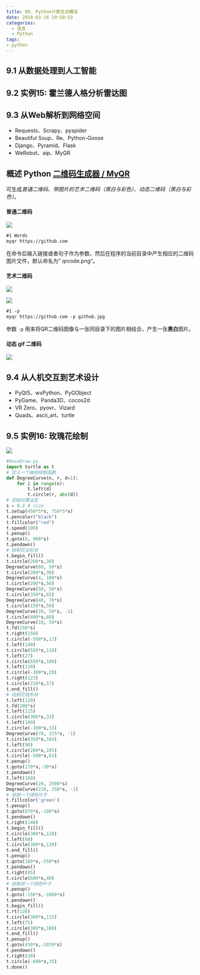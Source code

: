 ```yaml
---
title: 09. Python计算生态概览
date: 2018-03-16 19:50:53
categories:
  - 语言
  - Python
tags:
- python
---
```


## 9.1 从数据处理到人工智能

## 9.2 实例15: 霍兰德人格分析雷达图

## 9.3 从Web解析到网络空间

- Requests、Scrapy、pyspider
- Beautiful Soup、Re、Python-Goose
- Django、Pyramid、Flask
- WeRobot、aip、MyQR

## 概述 **Python [二维码生成器 / MyQR](https://github.com/sylnsfar/qrcode/blob/master/README-cn.md)**

可生成*普通二维码*、*带图片的艺术二维码（黑白与彩色）*、*动态二维码（黑白与彩色）*。

#### 普通二维码

![](https://upload-images.jianshu.io/upload_images/1662509-7458b00eb3079fb1.png?imageMogr2/auto-orient/strip%7CimageView2/2/w/1240)

```markdown
#1 Words
myqr https://github.com
```

在命令后输入链接或者句子作为参数，然后在程序的当前目录中产生相应的二维码图片文件，默认命名为” qrcode.png“。

#### 艺术二维码

![](https://upload-images.jianshu.io/upload_images/1662509-88151ebb1f531fda.png?imageMogr2/auto-orient/strip%7CimageView2/2/w/1240)

![](https://upload-images.jianshu.io/upload_images/1662509-97347f4a59b4dd29.png?imageMogr2/auto-orient/strip%7CimageView2/2/w/1240)

```md
#1 -p
myqr https://github.com -p github.jpg
```

参数 `-p` 用来将QR二维码图像与一张同目录下的图片相结合，产生一张**黑白**图片。

#### 动态 gif 二维码

![](https://upload-images.jianshu.io/upload_images/1662509-20fb77e8f51e51e7.gif?imageMogr2/auto-orient/strip)

## 9.4 从人机交互到艺术设计

- PyQt5、wxPython、PyGObject
- PyGame、Panda3D、cocos2d
- VR Zero、pyovr、Vizard
- Quads、ascii_art、turtle

## 9.5 实例16: 玫瑰花绘制

![](https://upload-images.jianshu.io/upload_images/1662509-3c7161098d03f6bf.png?imageMogr2/auto-orient/strip%7CimageView2/2/w/1240)

```py
#RoseDraw.py
import turtle as t
# 定义一个曲线绘制函数
def DegreeCurve(n, r, d=1):
    for i in range(n):
        t.left(d)
        t.circle(r, abs(d))
# 初始位置设定
s = 0.2 # size
t.setup(450*5*s, 750*5*s)
t.pencolor("black")
t.fillcolor("red")
t.speed(100)
t.penup()
t.goto(0, 900*s)
t.pendown()
# 绘制花朵形状
t.begin_fill()
t.circle(200*s,30)
DegreeCurve(60, 50*s)
t.circle(200*s,30)
DegreeCurve(4, 100*s)
t.circle(200*s,50)
DegreeCurve(50, 50*s)
t.circle(350*s,65)
DegreeCurve(40, 70*s)
t.circle(150*s,50)
DegreeCurve(20, 50*s, -1)
t.circle(400*s,60)
DegreeCurve(18, 50*s)
t.fd(250*s)
t.right(150)
t.circle(-500*s,12)
t.left(140)
t.circle(550*s,110)
t.left(27)
t.circle(650*s,100)
t.left(130)
t.circle(-300*s,20)
t.right(123)
t.circle(220*s,57)
t.end_fill()
# 绘制花枝形状
t.left(120)
t.fd(280*s)
t.left(115)
t.circle(300*s,33)
t.left(180)
t.circle(-300*s,33)
DegreeCurve(70, 225*s, -1)
t.circle(350*s,104)
t.left(90)
t.circle(200*s,105)
t.circle(-500*s,63)
t.penup()
t.goto(170*s,-30*s)
t.pendown()
t.left(160)
DegreeCurve(20, 2500*s)
DegreeCurve(220, 250*s, -1)
# 绘制一个绿色叶子
t.fillcolor('green')
t.penup()
t.goto(670*s,-180*s)
t.pendown()
t.right(140)
t.begin_fill()
t.circle(300*s,120)
t.left(60)
t.circle(300*s,120)
t.end_fill()
t.penup()
t.goto(180*s,-550*s)
t.pendown()
t.right(85)
t.circle(600*s,40)
# 绘制另一个绿色叶子
t.penup()
t.goto(-150*s,-1000*s)
t.pendown()
t.begin_fill()
t.rt(120)
t.circle(300*s,115)
t.left(75)
t.circle(300*s,100)
t.end_fill()
t.penup()
t.goto(430*s,-1070*s)
t.pendown()
t.right(30)
t.circle(-600*s,35)
t.done()
```
